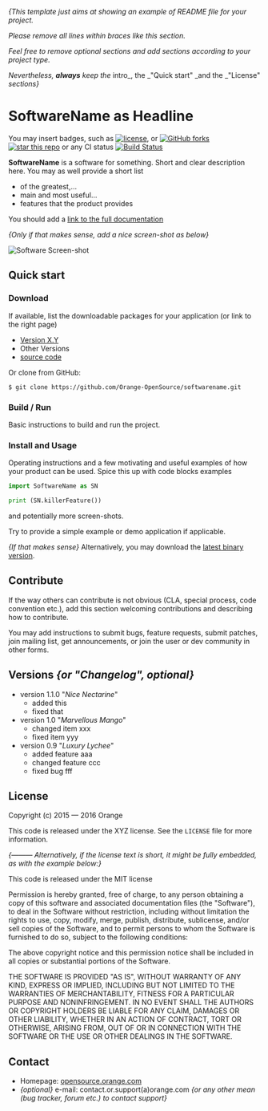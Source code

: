 _{This template just aims at showing an example of README file for your project._

_Please remove all lines within braces like this section._

_Feel free to remove optional sections and add sections according to your project type._

_Nevertheless, **always** keep the_ intro_, the _"Quick start" _and the _"License" _sections}_

SoftwareName as Headline
======

You may insert badges, such as [![license](https://img.shields.io/github/license/Orange-OpenSource/sandBox.svg)](), or [![GitHub forks](https://img.shields.io/github/forks/Orange-OpenSource/sandBox.svg?style=social&label=Fork)]() [![star this repo](http://githubbadges.com/star.svg?user=Orange-OpenSource&repo=sandBox&style=flat)](https://github.com/Orange-OpenSource/sandBox) or any CI status [![Build Status](https://api.travis-ci.org/Orange-OpenSource/sandBox.svg)](https://travis-ci.org/Orange-OpenSource/sandBox.js)

__SoftwareName__ is a software for something. Short and clear description here. You may as well provide a short list
* of the greatest,...
* main and most useful...
* features that the product provides

You should add a [link to the full documentation]()

_{Only if that makes sense, add a nice screen-shot as below}_

![Software Screen-shot](http://placekitten.com/g/320/240 "software screen-shot")

## Quick start
### Download

If available, list the downloadable packages for your application (or link to the right page)

* [Version X.Y](https://github.com/Orange-OpenSource/SoftwareName/archive/master.zip)
* Other Versions
* [source code](https://github.com/Orange-OpenSource/SoftwareName)

Or clone from GitHub:

```
$ git clone https://github.com/Orange-OpenSource/softwarename.git
```

### Build / Run

Basic instructions to build and run the project.

### Install and Usage

Operating instructions and a few motivating and useful examples of how your product can be used. Spice this up with code blocks examples

```python
import SoftwareName as SN

print (SN.killerFeature())
```

and potentially more screen-shots.

Try to provide a simple example or demo application if applicable.

_{If that makes sense}_ Alternatively, you may download the [latest binary version](http://online.store.com/app/softwarename "e.g. Apple App Store or Google Play").

## Contribute

If the way others can contribute is not obvious (CLA, special process, code convention etc.), add this section welcoming contributions and describing how to contribute.

You may add instructions to submit bugs, feature requests, submit patches, join mailing list, get announcements, or join the user or dev community in other forms.

## Versions _{or "Changelog", optional}_

* version 1.1.0 "_Nice Nectarine_"
  * added this
  * fixed that
* version 1.0 "_Marvellous Mango_"
  * changed item xxx
  * fixed item yyy
* version 0.9 "_Luxury Lychee_"
  * added feature aaa
  * changed feature ccc
  * fixed bug fff

## License

Copyright (c) 2015 — 2016 Orange

This code is released under the XYZ license. See the `LICENSE` file for more information.

_{——— Alternatively, if the license text is short, it might be fully embedded, as with the example below:}_

This code is released under the MIT license

Permission is hereby granted, free of charge, to any person obtaining a copy
of this software and associated documentation files (the "Software"), to deal
in the Software without restriction, including without limitation the rights
to use, copy, modify, merge, publish, distribute, sublicense, and/or sell
copies of the Software, and to permit persons to whom the Software is
furnished to do so, subject to the following conditions:

The above copyright notice and this permission notice shall be included in
all copies or substantial portions of the Software.

THE SOFTWARE IS PROVIDED "AS IS", WITHOUT WARRANTY OF ANY KIND, EXPRESS OR
IMPLIED, INCLUDING BUT NOT LIMITED TO THE WARRANTIES OF MERCHANTABILITY,
FITNESS FOR A PARTICULAR PURPOSE AND NONINFRINGEMENT. IN NO EVENT SHALL THE
AUTHORS OR COPYRIGHT HOLDERS BE LIABLE FOR ANY CLAIM, DAMAGES OR OTHER
LIABILITY, WHETHER IN AN ACTION OF CONTRACT, TORT OR OTHERWISE, ARISING FROM,
OUT OF OR IN CONNECTION WITH THE SOFTWARE OR THE USE OR OTHER DEALINGS IN
THE SOFTWARE.

## Contact
* Homepage: [opensource.orange.com](http://opensource.orange.com/)
* _{optional}_ e-mail: contact.or.support(a)orange.com _{or any other mean (bug tracker, forum etc.) to contact support}_
